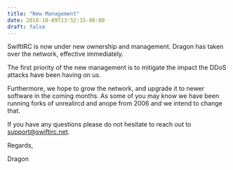 ```yaml
---
title: "New Management"
date: 2018-10-09T13:52:15-06:00
draft: false
---
```


SwiftIRC is now under new ownership and management. Dragon has taken
over the network, effective immediately.

The first priority of the new management is to mitigate the impact the
DDoS attacks have been having on us.

Furthermore, we hope to grow the network, and upgrade it to newer software in the
coming months. As some of you may know we have been running forks
of unrealircd and anope from 2006 and we intend to change that.

If you have any questions please do not hesitate to reach out to
support@swiftirc.net.

Regards,

Dragon
